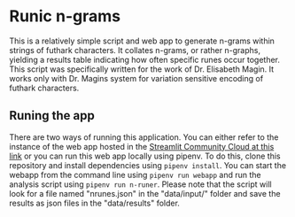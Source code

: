 # Runic n-grams

This is a relatively simple script and web app to generate n-grams within strings of futhark characters. It collates n-grams, or rather n-graphs,
yielding a results table indicating how often specific runes occur together.
This script was specifically written for the work of Dr. Elisabeth Magin. It works only with Dr. Magins system for variation sensitive encoding of 
futhark characters.

## Runing the app

There are two ways of running this application. You can either refer to the instance of the web app hosted in the [Streamlit Community Cloud at this link](https://n-runes.streamlit.app/)
or you can run this web app locally using pipenv.
To do this, clone this repository and install dependencies using `pipenv install`.
You can start the webapp from the command line using `pipenv run webapp` and run the analysis
script using `pipenv run n-runer`.
Please note that the script will look for a file named "nrunes.json" in the "data/input/" folder
and save the results as json files in the "data/results" folder.